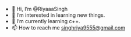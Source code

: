 - 👋 Hi, I’m @RiyaaaSingh
- 👀 I’m interested in learning new things.
- 🌱 I’m currently learning c++.
- 📫 How to reach me singhriya9555@gmail.com

<!---
RiyaaaSingh/RiyaaaSingh is a ✨ special ✨ repository because its `README.md` (this file) appears on your GitHub profile.
You can click the Preview link to take a look at your changes.
--->
